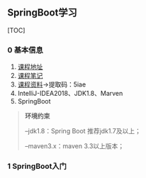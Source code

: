 ## SpringBoot学习

[TOC]

### 0 基本信息

1. [课程地址](https://www.bilibili.com/video/av38657363)
2. [课程笔记](https://cloudlandboy.github.io/myNote/#/backend/springboot/helloworld)
3. [课程资料](链接：https://pan.baidu.com/s/1KvNHadguK00zEc0xldZgfw )→提取码：5iae 
4. IntelliJ-IDEA2018、JDK1.8、Marven
5. SpringBoot

> **环境约束**
>
> –jdk1.8：Spring Boot 推荐jdk1.7及以上；
>
> –maven3.x：maven 3.3以上版本；

### 1 SpringBoot入门

